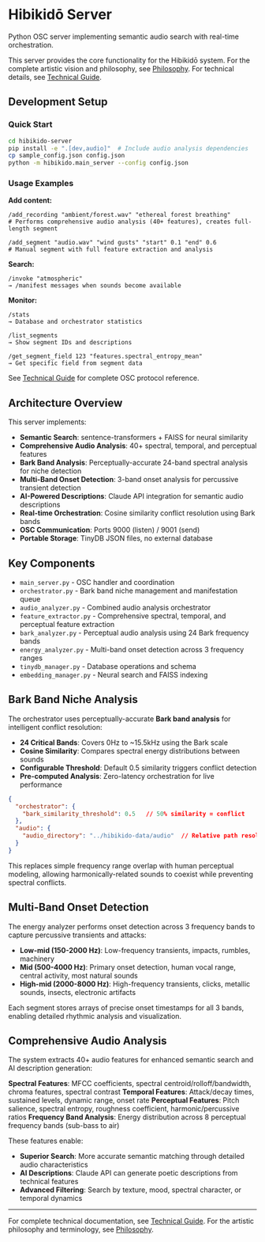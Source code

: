 # Hibikidō Server

Python OSC server implementing semantic audio search with real-time orchestration.

This server provides the core functionality for the Hibikidō system. For the complete artistic vision and philosophy, see [Philosophy](../docs/PHILOSOPHY.md). For technical details, see [Technical Guide](../docs/TECHNICAL_GUIDE.md).

## Development Setup

### Quick Start
```bash
cd hibikido-server
pip install -e ".[dev,audio]"  # Include audio analysis dependencies
cp sample_config.json config.json
python -m hibikido.main_server --config config.json
```

### Usage Examples

**Add content:**
```
/add_recording "ambient/forest.wav" "ethereal forest breathing"
# Performs comprehensive audio analysis (40+ features), creates full-length segment

/add_segment "audio.wav" "wind gusts" "start" 0.1 "end" 0.6
# Manual segment with full feature extraction and analysis
```

**Search:**
```
/invoke "atmospheric"
→ /manifest messages when sounds become available
```

**Monitor:**
```
/stats
→ Database and orchestrator statistics

/list_segments
→ Show segment IDs and descriptions

/get_segment_field 123 "features.spectral_entropy_mean"
→ Get specific field from segment data
```

See [Technical Guide](../docs/TECHNICAL_GUIDE.md) for complete OSC protocol reference.

## Architecture Overview

This server implements:
- **Semantic Search**: sentence-transformers + FAISS for neural similarity
- **Comprehensive Audio Analysis**: 40+ spectral, temporal, and perceptual features
- **Bark Band Analysis**: Perceptually-accurate 24-band spectral analysis for niche detection
- **Multi-Band Onset Detection**: 3-band onset analysis for percussive transient detection
- **AI-Powered Descriptions**: Claude API integration for semantic audio descriptions
- **Real-time Orchestration**: Cosine similarity conflict resolution using Bark bands
- **OSC Communication**: Ports 9000 (listen) / 9001 (send)
- **Portable Storage**: TinyDB JSON files, no external database

## Key Components

- `main_server.py` - OSC handler and coordination
- `orchestrator.py` - Bark band niche management and manifestation queue
- `audio_analyzer.py` - Combined audio analysis orchestrator
- `feature_extractor.py` - Comprehensive spectral, temporal, and perceptual feature extraction
- `bark_analyzer.py` - Perceptual audio analysis using 24 Bark frequency bands
- `energy_analyzer.py` - Multi-band onset detection across 3 frequency ranges
- `tinydb_manager.py` - Database operations and schema
- `embedding_manager.py` - Neural search and FAISS indexing

## Bark Band Niche Analysis

The orchestrator uses perceptually-accurate **Bark band analysis** for intelligent conflict resolution:

- **24 Critical Bands**: Covers 0Hz to ~15.5kHz using the Bark scale
- **Cosine Similarity**: Compares spectral energy distributions between sounds
- **Configurable Threshold**: Default 0.5 similarity triggers conflict detection
- **Pre-computed Analysis**: Zero-latency orchestration for live performance

```json
{
  "orchestrator": {
    "bark_similarity_threshold": 0.5   // 50% similarity = conflict
  },
  "audio": {
    "audio_directory": "../hibikido-data/audio"  // Relative path resolution
  }
}
```

This replaces simple frequency range overlap with human perceptual modeling, allowing harmonically-related sounds to coexist while preventing spectral conflicts.

## Multi-Band Onset Detection

The energy analyzer performs onset detection across 3 frequency bands to capture percussive transients and attacks:

- **Low-mid (150-2000 Hz)**: Low-frequency transients, impacts, rumbles, machinery
- **Mid (500-4000 Hz)**: Primary onset detection, human vocal range, central activity, most natural sounds
- **High-mid (2000-8000 Hz)**: High-frequency transients, clicks, metallic sounds, insects, electronic artifacts

Each segment stores arrays of precise onset timestamps for all 3 bands, enabling detailed rhythmic analysis and visualization.

## Comprehensive Audio Analysis

The system extracts 40+ audio features for enhanced semantic search and AI description generation:

**Spectral Features**: MFCC coefficients, spectral centroid/rolloff/bandwidth, chroma features, spectral contrast
**Temporal Features**: Attack/decay times, sustained levels, dynamic range, onset rate
**Perceptual Features**: Pitch salience, spectral entropy, roughness coefficient, harmonic/percussive ratios
**Frequency Band Analysis**: Energy distribution across 8 perceptual frequency bands (sub-bass to air)

These features enable:
- **Superior Search**: More accurate semantic matching through detailed audio characteristics
- **AI Descriptions**: Claude API can generate poetic descriptions from technical features
- **Advanced Filtering**: Search by texture, mood, spectral character, or temporal dynamics

---

For complete technical documentation, see [Technical Guide](../docs/TECHNICAL_GUIDE.md).
For the artistic philosophy and terminology, see [Philosophy](../docs/PHILOSOPHY.md).
